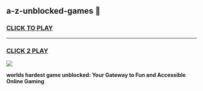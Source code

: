 
## a-z-unblocked-games 👋
<h3>
<a href="https://premium.freeplayer.one?title=a-z-unblocked-games&ref=14F">CLICK TO PLAY</a></h3>
<hr>

<h3>
<a href="https://premium.freeplayer.one?title=a-z-unblocked-games&ref=14F">CLICK 2 PLAY</a>
  
</h3>

<a href="https://premium.freeplayer.one?title=a-z-unblocked-games&ref=12F/"><img src="https://clearcache.store/games.png"></a>


**worlds hardest game unblocked: Your Gateway to Fun and Accessible Online Gaming**
